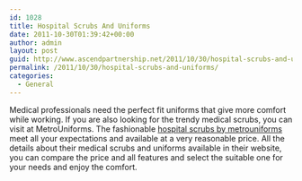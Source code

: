 ```yaml
---
id: 1028
title: Hospital Scrubs And Uniforms
date: 2011-10-30T01:39:42+00:00
author: admin
layout: post
guid: http://www.ascendpartnership.net/2011/10/30/hospital-scrubs-and-uniforms/
permalink: /2011/10/30/hospital-scrubs-and-uniforms/
categories:
  - General
---
```

Medical professionals need the perfect fit uniforms that give more comfort while working. If you are also looking for the trendy medical scrubs, you can visit at MetroUniforms. The fashionable [hospital scrubs by metrouniforms](http://www.metrouniforms.com) meet all your expectations and available at a very reasonable price. All the details about their medical scrubs and uniforms available in their website, you can compare the price and all features and select the suitable one for your needs and enjoy the comfort.